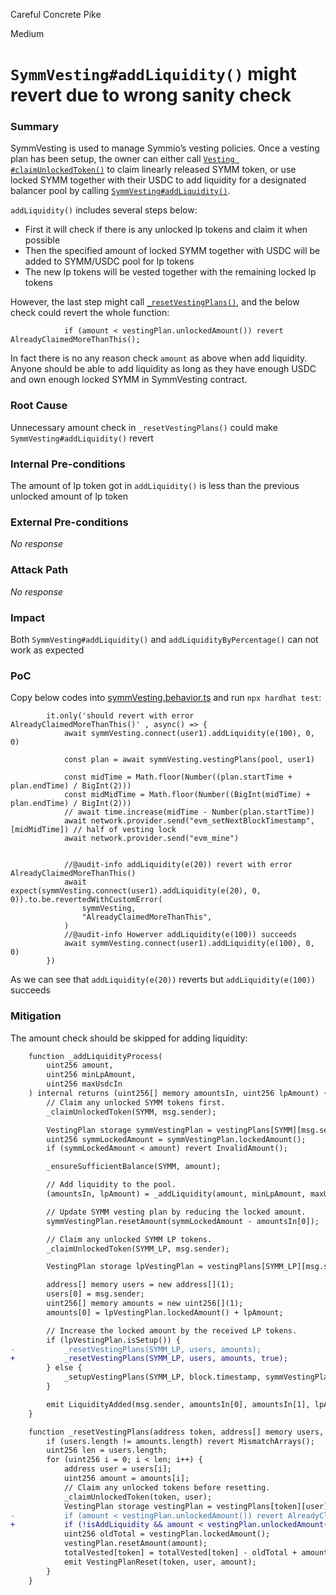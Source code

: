 Careful Concrete Pike

Medium

# `SymmVesting#addLiquidity()` might revert due to wrong sanity check

### Summary
SymmVesting is used to manage Symmio’s vesting policies. Once a vesting plan has been setup, the owner can either call [`Vesting #claimUnlockedToken()`](https://github.com/sherlock-audit/2025-03-symm-io-stacking/blob/main/token/contracts/vesting/Vesting.sol#L145-L147) to claim linearly released SYMM token, or use locked SYMM together with their USDC to add liquidity for a designated balancer pool by calling [`SymmVesting#addLiquidity()`](https://github.com/sherlock-audit/2025-03-symm-io-stacking/blob/main/token/contracts/vesting/SymmVesting.sol#L99-L105). 

`addLiquidity()` includes several steps below:
- First it will check if there is any unlocked lp tokens and claim it when possible
- Then the specified amount of locked SYMM together with USDC will be added to SYMM/USDC pool for lp tokens
- The new lp tokens will be vested together with the remaining locked lp tokens 


However, the last step might call [`_resetVestingPlans()`](https://github.com/sherlock-audit/2025-03-symm-io-stacking/blob/main/token/contracts/vesting/Vesting.sol#L222-L237), and the below check could revert the whole function:
```solidity
			if (amount < vestingPlan.unlockedAmount()) revert AlreadyClaimedMoreThanThis();
``` 
In fact there is no any reason check `amount` as above when add liquidity. Anyone should be able to add liquidity as long as they have enough USDC and own enough locked SYMM in SymmVesting contract.
### Root Cause

Unnecessary amount check in `_resetVestingPlans()` could make `SymmVesting#addLiquidity()` revert

### Internal Pre-conditions

The amount of lp token got in `addLiquidity()` is less than the previous unlocked amount of lp token

### External Pre-conditions

_No response_

### Attack Path

_No response_

### Impact

Both `SymmVesting#addLiquidity()` and `addLiquidityByPercentage()` can not work as expected

### PoC
Copy below codes into [symmVesting.behavior.ts](https://github.com/sherlock-audit/2025-03-symm-io-stacking/blob/main/token/tests/symmVesting.behavior.ts) and run `npx hardhat test`:
```solidity
		it.only('should revert with error AlreadyClaimedMoreThanThis()' , async() => {
			await symmVesting.connect(user1).addLiquidity(e(100), 0, 0)

			const plan = await symmVesting.vestingPlans(pool, user1)

			const midTime = Math.floor(Number((plan.startTime + plan.endTime) / BigInt(2)))
			const midMidTime = Math.floor(Number((BigInt(midTime) + plan.endTime) / BigInt(2)))
			// await time.increase(midTime - Number(plan.startTime))
			await network.provider.send("evm_setNextBlockTimestamp", [midMidTime]) // half of vesting lock
			await network.provider.send("evm_mine")
			

			//@audit-info addLiquidity(e(20)) revert with error AlreadyClaimedMoreThanThis()
			await expect(symmVesting.connect(user1).addLiquidity(e(20), 0, 0)).to.be.revertedWithCustomError(
				symmVesting,
				"AlreadyClaimedMoreThanThis",
			)
			//@audit-info Howerver addLiquidity(e(100)) succeeds 
			await symmVesting.connect(user1).addLiquidity(e(100), 0, 0)
		})
```
As we can see that `addLiquidity(e(20))` reverts but `addLiquidity(e(100))` succeeds
### Mitigation
The amount check should be skipped for adding liquidity:
```diff
	function _addLiquidityProcess(
		uint256 amount,
		uint256 minLpAmount,
		uint256 maxUsdcIn
	) internal returns (uint256[] memory amountsIn, uint256 lpAmount) {
		// Claim any unlocked SYMM tokens first.
		_claimUnlockedToken(SYMM, msg.sender);

		VestingPlan storage symmVestingPlan = vestingPlans[SYMM][msg.sender];
		uint256 symmLockedAmount = symmVestingPlan.lockedAmount();
		if (symmLockedAmount < amount) revert InvalidAmount();

		_ensureSufficientBalance(SYMM, amount);

		// Add liquidity to the pool.
		(amountsIn, lpAmount) = _addLiquidity(amount, minLpAmount, maxUsdcIn);

		// Update SYMM vesting plan by reducing the locked amount.
		symmVestingPlan.resetAmount(symmLockedAmount - amountsIn[0]);

		// Claim any unlocked SYMM LP tokens.
		_claimUnlockedToken(SYMM_LP, msg.sender);

		VestingPlan storage lpVestingPlan = vestingPlans[SYMM_LP][msg.sender];

		address[] memory users = new address[](1);
		users[0] = msg.sender;
		uint256[] memory amounts = new uint256[](1);
		amounts[0] = lpVestingPlan.lockedAmount() + lpAmount;

		// Increase the locked amount by the received LP tokens.
		if (lpVestingPlan.isSetup()) {
-			_resetVestingPlans(SYMM_LP, users, amounts);
+			_resetVestingPlans(SYMM_LP, users, amounts, true);
		} else {
			_setupVestingPlans(SYMM_LP, block.timestamp, symmVestingPlan.endTime, users, amounts);
		}

		emit LiquidityAdded(msg.sender, amountsIn[0], amountsIn[1], lpAmount);
	}

	function _resetVestingPlans(address token, address[] memory users, uint256[] memory amounts, bool isAddLiquidity) internal {
		if (users.length != amounts.length) revert MismatchArrays();
		uint256 len = users.length;
		for (uint256 i = 0; i < len; i++) {
			address user = users[i];
			uint256 amount = amounts[i];
			// Claim any unlocked tokens before resetting.
			_claimUnlockedToken(token, user);
			VestingPlan storage vestingPlan = vestingPlans[token][user];
-			if (amount < vestingPlan.unlockedAmount()) revert AlreadyClaimedMoreThanThis();
+			if (!isAddLiquidity && amount < vestingPlan.unlockedAmount()) revert AlreadyClaimedMoreThanThis();
			uint256 oldTotal = vestingPlan.lockedAmount();
			vestingPlan.resetAmount(amount);
			totalVested[token] = totalVested[token] - oldTotal + amount;
			emit VestingPlanReset(token, user, amount);
		}
	}
``` 